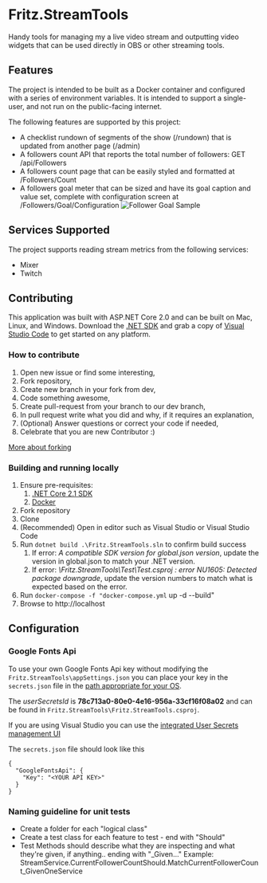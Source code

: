 # Fritz.StreamTools

Handy tools for managing my a live video stream and outputting video widgets that can be used directly in OBS or other streaming tools. 

## Features

The project is intended to be built as a Docker container and configured with a series of environment variables.  It is intended to support a single-user, and not run on the public-facing internet.

The following features are supported by this project:

*  A checklist rundown of segments of the show (/rundown) that is updated from another page (/admin)
*  A followers count API that reports the total number of followers: GET /api/Followers
*  A followers count page that can be easily styled and formatted at /Followers/Count
*  A followers goal meter that can be sized and have its goal caption and value set, complete with configuration screen at /Followers/Goal/Configuration
![Follower Goal Sample](docs/images/FollowerGoalSample.PNG)

## Services Supported

The project supports reading stream metrics from the following services:

*  Mixer
*  Twitch

## Contributing

This application was built with ASP.NET Core 2.0 and can be built on Mac, Linux, and Windows.  Download the [.NET SDK](https://dot.net) and grab a copy of [Visual Studio Code](https://code.visualstudio.com) to get started on any platform.

### How to contribute

1. Open new issue or find some interesting,
2. Fork repository,
3. Create new branch in your fork from dev,
4. Code something awesome,
5. Create pull-request from your branch to our dev branch,
6. In pull request write what you did and why, if it requires an explanation,
7. (Optional) Answer questions or correct your code if needed,
8. Celebrate that you are new Contributor :)

[More about forking](https://guides.github.com/activities/forking/)

### Building and running locally

1. Ensure pre-requisites:
    1. [.NET Core 2.1 SDK](https://www.microsoft.com/net/download)
    1. [Docker](https://docs.docker.com/install)
1. Fork repository
1. Clone
1. (Recommended) Open in editor such as Visual Studio or Visual Studio Code
1. Run `dotnet build .\Fritz.StreamTools.sln` to confirm build success
    1. If error: *A compatible SDK version for global.json version*, update the version in global.json to match your .NET version.
    1. If error: *\Fritz.StreamTools\Test\Test.csproj : error NU1605: Detected package downgrade*, update the version numbers to match what is expected based on the error.
1. Run `docker-compose -f "docker-compose.yml` up -d --build"
1. Browse to http://localhost

## Configuration

### Google Fonts Api

To use your own Google Fonts Api key without modifying the `Fritz.StreamTools\appSettings.json` you can place your key in the `secrets.json` file in the [path appropriate for your OS](https://docs.microsoft.com/en-us/aspnet/core/security/app-secrets?view=aspnetcore-2.1&tabs=visual-studio#how-the-secret-manager-tool-works).

The *userSecretsId* is **78c713a0-80e0-4e16-956a-33cf16f08a02** and can be found in `Fritz.StreamTools\Fritz.StreamTools.csproj`.

If you are using Visual Studio you can use the [integrated User Secrets management UI](https://blogs.msdn.microsoft.com/mihansen/2017/09/10/managing-secrets-in-net-core-2-0-apps/)

The `secrets.json` file should look like this

    {
      "GoogleFontsApi": {
        "Key": "<YOUR API KEY>"
      }
    }

### Naming guideline for unit tests

*  Create a folder for each "logical class"
*  Create a test class for each feature to test - end with "Should"
*  Test Methods should describe what they are inspecting and what they're given, if anything.. ending with "\_Given..."
Example: StreamService.CurrentFollowerCountShould.MatchCurrentFollowerCount_GivenOneService
